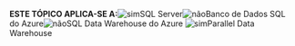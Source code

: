 <Token>**ESTE TÓPICO APLICA-SE A:**![sim](media/yes.png)SQL Server![não](media/no.png)Banco de Dados SQL do Azure![não](media/no.png)SQL Data Warehouse do Azure ![sim](media/yes.png)Parallel Data Warehouse </Token>

